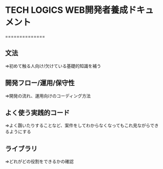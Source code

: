 # TECH LOGICS WEB開発者養成ドキュメント
==============


## 文法

=>初めて触る人向け/欠けている基礎的知識を補う


## 開発フロー/運用/保守性

=>開発の流れ、運用向けのコーディング方法



## よく使う実践的コード

=>よく躓いたりすることなど、案件をしてわからなくなってもこれ見ながらできるようにする



## ライブラリ

=>どれがどの役割をできるかの確認




